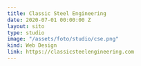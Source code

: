 ```yaml
---
title: Classic Steel Engineering
date: 2020-07-01 00:00:00 Z
layout: sito
type: studio
image: "/assets/foto/studio/cse.png"
kind: Web Design
link: https://classicsteelengineering.com
---
```


